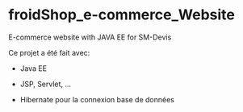 # froidShop_e-commerce_Website
E-commerce website with JAVA EE for SM-Devis

Ce projet a été fait avec: 
* Java EE
- JSP, Servlet, ...

* Hibernate pour la connexion base de données
